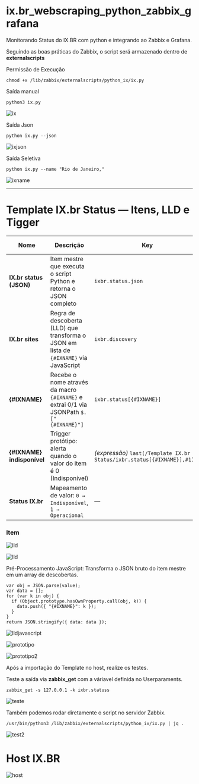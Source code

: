 # ix.br_webscraping_python_zabbix_grafana
Monitorando Status do IX.BR com python e integrando ao Zabbix e Grafana.



Seguindo as boas práticas do Zabbix, o script será armazenado dentro de **externalscripts**

Permissão de Execução
````
chmod +x /lib/zabbix/externalscripts/python_ix/ix.py
````

Saída manual
````
python3 ix.py
````

![ix](imagens/ix.py.png)


Saída Json
````
python ix.py --json
````

![ixjson](imagens/ix_json.png)


Saída Seletiva
````
python ix.py --name "Rio de Janeiro,"
````

![ixname](imagens/ix_name.png)

---------------------------------

# Template IX.br Status — Itens, LLD e Tigger

| Nome | Descrição | Key | Tipo | Item Mestre |
|---|---|---|---|---|
| **IX.br status (JSON)** | Item mestre que executa o script Python e retorna o JSON completo | `ixbr.status.json` | Agente Zabbix (ativo) · **Item mestre** | — |
| **IX.br sites** | Regra de descoberta (LLD) que transforma o JSON em lista de `{#IXNAME}` via JavaScript | `ixbr.discovery` | **Regra de descoberta** · Item dependente | IX.br status (JSON) |
| **{#IXNAME}** | Recebe o nome através da macro `{#IXNAME}` e extrai 0/1 via JSONPath `$.["{#IXNAME}"]` | `ixbr.status[{#IXNAME}]` | **Item dependente** (Numérico sem sinal) | IX.br status (JSON) |
| **{#IXNAME} indisponível** | Trigger protótipo: alerta quando o valor do item é 0 (Indisponível) | *(expressão)* `last(/Template IX.br Status/ixbr.status[{#IXNAME}],#1)=0` | **Trigger protótipo** | IX.br status (JSON) |
| **Status IX.br** | Mapeamento de valor: `0 → Indisponível`, `1 → Operacional` | — | **Value mapping** | — |


### Item

![lld](imagens/item.png)

![lld](imagens/lld.png)

Pré-Processamento JavaScript: Transforma o JSON bruto do item mestre em um array de descobertas.
````
var obj = JSON.parse(value);
var data = [];
for (var k in obj) {
  if (Object.prototype.hasOwnProperty.call(obj, k)) {
    data.push({ "{#IXNAME}": k });
  }
}
return JSON.stringify({ data: data });
````

![lldjavascript](imagens/javascript.png)

![prototipo](imagens/prototipoitem.png)

![prototipo2](imagens/prototipoitem2.png)

Após a importação do Template no host, realize os testes.

Teste a saída via **zabbix_get** com a váriavel definida no Userparaments.
````
zabbix_get -s 127.0.0.1 -k ixbr.statuss
````

![teste](imagens/test.png)

Também podemos rodar diretamente o script no servidor Zabbix.
````
/usr/bin/python3 /lib/zabbix/externalscripts/python_ix/ix.py | jq .
````

![test2](imagens/test2.png)

# Host IX.BR

![host](imagens/host.png)
